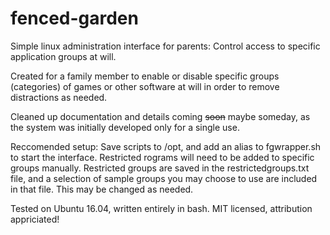 # fenced-garden
Simple linux administration interface for parents: Control access to specific application groups at will.

Created for a family member to enable or disable specific groups (categories) of games or other software at will in order to remove distractions as needed. 

Cleaned up documentation and details coming ~~soon~~ maybe someday, as the system was initially developed only for a single use. 

Reccomended setup: Save scripts to /opt, and add an alias to fgwrapper.sh to start the interface. Restricted rograms will need to be added to specific groups manually. Restricted groups are saved in the restrictedgroups.txt file, and a selection of sample groups you may choose to use are included in that file. This may be changed as needed.

Tested on Ubuntu 16.04, written entirely in bash. MIT licensed, attribution appriciated!
